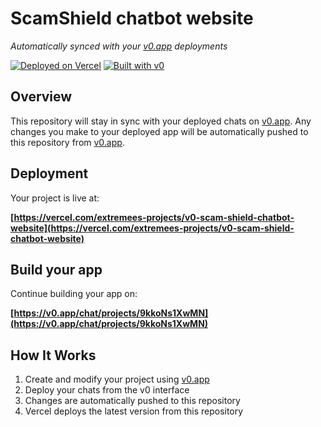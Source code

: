 # ScamShield chatbot website

*Automatically synced with your [v0.app](https://v0.app) deployments*

[![Deployed on Vercel](https://img.shields.io/badge/Deployed%20on-Vercel-black?style=for-the-badge&logo=vercel)](https://vercel.com/extremees-projects/v0-scam-shield-chatbot-website)
[![Built with v0](https://img.shields.io/badge/Built%20with-v0.app-black?style=for-the-badge)](https://v0.app/chat/projects/9kkoNs1XwMN)

## Overview

This repository will stay in sync with your deployed chats on [v0.app](https://v0.app).
Any changes you make to your deployed app will be automatically pushed to this repository from [v0.app](https://v0.app).

## Deployment

Your project is live at:

**[https://vercel.com/extremees-projects/v0-scam-shield-chatbot-website](https://vercel.com/extremees-projects/v0-scam-shield-chatbot-website)**

## Build your app

Continue building your app on:

**[https://v0.app/chat/projects/9kkoNs1XwMN](https://v0.app/chat/projects/9kkoNs1XwMN)**

## How It Works

1. Create and modify your project using [v0.app](https://v0.app)
2. Deploy your chats from the v0 interface
3. Changes are automatically pushed to this repository
4. Vercel deploys the latest version from this repository